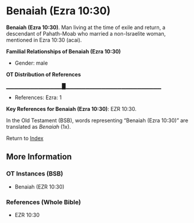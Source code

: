# Benaiah (Ezra 10:30)
**Benaiah (Ezra 10:30)**. 
Man living at the time of exile and return, a descendant of Pahath-Moab who married a non-Israelite woman, mentioned in Ezra 10:30 (acai). 




**Familial Relationships of Benaiah (Ezra 10:30)**


* Gender: male


**OT Distribution of References**

▁▁▁▁▁▁▁▁▁▁▁▁▁▁█▁▁▁▁▁▁▁▁▁▁▁▁▁▁▁▁▁▁▁▁▁▁▁▁
* References: Ezra: 1



**Key References for Benaiah (Ezra 10:30)**: 
EZR 10:30. 


In the Old Testament (BSB), words representing “Benaiah (Ezra 10:30)” are translated as 
*Benaiah* (1x). 




Return to [Index](00-Index.md)

## More Information

### OT Instances (BSB)

* Benaiah (EZR 10:30)



### References (Whole Bible)

* EZR 10:30



